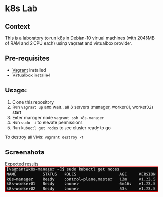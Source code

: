 # k8s Lab

## Context

This is a laboratory to run [k8s](https://kubernetes.io/) in Debian-10 virtual machines (with 2048MB of RAM and 2 CPU each) using vagrant and virtualbox provider.

## Pre-requisites

- [Vagrant](https://www.vagrantup.com/downloads)  installed
- [Virtualbox](https://www.virtualbox.org/wiki/Downloads) installed

## Usage:

1. Clone this repository
2. Run `vagrant up` and wait.. all 3 servers (manager, worker01, worker02) start
3. Enter manager node `vagrant ssh k8s-manager`
4. Run `sudo -i` to elevate permissions
5. Run `kubectl get nodes` to see cluster ready to go

To destroy all VMs: `vagrant destroy -f`

## Screenshots

Expected results
![Expected](https://github.com/hansnewton/k8s-lab/raw/debian-10/screenshots/expected.png)
